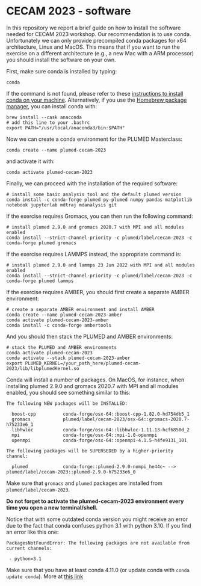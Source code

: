 # CECAM 2023 - software

In this repository we report a brief guide on how to install the software needed for CECAM 2023 workshop.
Our recommendation is to use conda. Unfortunately we can only provide precompiled conda packages for x64 architecture, Linux and MacOS.
This means that if you want to run the exercise on a different architecture (e.g., a new Mac with a ARM processor) you should install the software on your own.

First, make sure conda is installed by typing:
```
conda
```
If the command is not found, please refer to these [instructions to install conda on your machine](https://docs.conda.io/en/latest/miniconda.html).
Alternatively, if you use the [Homebrew package manager](https://brew.sh/), you can install conda with:
```
brew install --cask anaconda
# add this line to your .bashrc
export PATH="/usr/local/anaconda3/bin:$PATH"
```

Now we can create a conda environment for the PLUMED Masterclass:
```
conda create --name plumed-cecam-2023
```

and activate it with:
```
conda activate plumed-cecam-2023
```

Finally, we can proceed with the installation of the required software:
```
# install some basic analysis tool and the default plumed version
conda install -c conda-forge plumed py-plumed numpy pandas matplotlib notebook jupyterlab mdtraj mdanalysis git
```
If the exercise requires Gromacs, you can then run the following command:
```
# install plumed 2.9.0 and gromacs 2020.7 with MPI and all modules enabled
conda install --strict-channel-priority -c plumed/label/cecam-2023 -c conda-forge plumed gromacs
```
If the exercise requires LAMMPS instead, the appropriate command is:
```
# install plumed 2.9.0 and lammps 23 Jun 2022 with MPI and all modules enabled
conda install --strict-channel-priority -c plumed/label/cecam-2023 -c conda-forge plumed lammps
```
If the exercise requires AMBER, you should first create a separate AMBER environment:
```
# create a separate AMBER environment and install AMBER
conda create --name plumed-cecam-2023-amber
conda activate plumed-cecam-2023-amber
conda install -c conda-forge ambertools
```
And you should then stack the PLUMED and AMBER environments:
```
# stack the PLUMED and AMBER environments
conda activate plumed-cecam-2023
conda activate --stack plumed-cecam-2023-amber
export PLUMED_KERNEL=/your_path_here/plumed-cecam-2023/lib/libplumedKernel.so
```

Conda will install a number of packages.
On MacOS, for instance, when installing plumed 2.9.0 and gromacs 2020.7 with MPI and all modules enabled, you should see something similar to this:
```
The following NEW packages will be INSTALLED:

  boost-cpp          conda-forge/osx-64::boost-cpp-1.82.0-hd754db5_1
  gromacs            plumed/label/cecam-2023/osx-64::gromacs-2020.7-h75233e6_1
  libhwloc           conda-forge/osx-64::libhwloc-1.11.13-hcf6850d_2
  mpi                conda-forge/osx-64::mpi-1.0-openmpi
  openmpi            conda-forge/osx-64::openmpi-4.1.5-h4fe9131_101

The following packages will be SUPERSEDED by a higher-priority channel:

  plumed             conda-forge::plumed-2.9.0-nompi_he44c~ --> plumed/label/cecam-2023::plumed-2.9.0-h75233e6_0

```
 Make sure that `gromacs` and `plumed` packages are installed from `plumed/label/cecam-2023`.
 
 **Do not forget to activate the plumed-cecam-2023 environment every time you open a new terminal/shell.**
 
 Notice that with some outdated conda version you might receive an error due to the fact that conda confuses python 3.1 with python 3.10.
 If you find an error like this one:
 ```
 PackagesNotFoundError: The following packages are not available from current channels:

  - python=3.1

 ```
 Make sure that you have at least conda 4.11.0 (or update conda with `conda update conda`).
 More at [this link](https://github.com/conda/conda/issues/11065)

